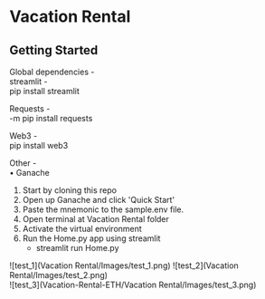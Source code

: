 # Vacation Rental

<p></p>
<h2>Getting Started</h2> 
<p></p>

Global dependencies - </br>
streamlit - </br>
pip install streamlit

Requests - </br>
-m pip install requests

Web3 - </br>
pip install web3

Other - </br>
•	Ganache </br>

1. Start by cloning this repo </br>
2. Open up Ganache and click 'Quick Start' </br>
3. Paste the mnemonic to the sample.env file.
4. Open terminal at Vacation Rental folder
5. Activate the virtual environment
6. Run the Home.py app using streamlit
    - streamlit run Home.py

![test_1](Vacation Rental/Images/test_1.png)
![test_2](Vacation Rental/Images/test_2.png)   
![test_3](Vacation-Rental-ETH/Vacation Rental/Images/test_3.png)    
